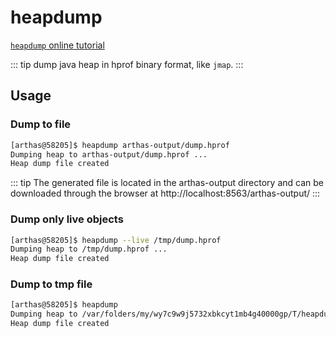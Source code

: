 # heapdump

[`heapdump` online tutorial](https://arthas.aliyun.com/3.x/doc/arthas-tutorials.html?language=en&id=command-heapdump)

::: tip
dump java heap in hprof binary format, like `jmap`.
:::

## Usage

### Dump to file

```bash
[arthas@58205]$ heapdump arthas-output/dump.hprof
Dumping heap to arthas-output/dump.hprof ...
Heap dump file created
```

::: tip
The generated file is located in the arthas-output directory and can be downloaded through the browser at http://localhost:8563/arthas-output/
:::

### Dump only live objects

```bash
[arthas@58205]$ heapdump --live /tmp/dump.hprof
Dumping heap to /tmp/dump.hprof ...
Heap dump file created
```

### Dump to tmp file

```bash
[arthas@58205]$ heapdump
Dumping heap to /var/folders/my/wy7c9w9j5732xbkcyt1mb4g40000gp/T/heapdump2019-09-03-16-385121018449645518991.hprof...
Heap dump file created
```
